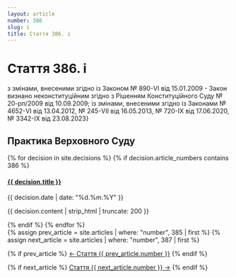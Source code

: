 ```yaml
---
layout: article
number: 386
slug: i
title: Стаття 386. і
---
```


# Стаття 386. і

з змінами, внесеними згідно із Законом № 890-VI від 15.01.2009 - Закон визнано неконституційним згідно з Рішенням Конституційного Суду № 20-рп/2009 від 10.09.2009; із змінами, внесеними згідно із Законами № 4652-VI від 13.04.2012, № 245-VII від 16.05.2013, № 720-IX від 17.06.2020, № 3342-IX від 23.08.2023}

## Практика Верховного Суду

<div class="decisions-container">
{% for decision in site.decisions %}
  {% if decision.article_numbers contains 386 %}
    <div class="decision-item">
      <h4><a href="{{ decision.url }}">{{ decision.title }}</a></h4>
      <p class="decision-date">{{ decision.date | date: "%d.%m.%Y" }}</p>
      <p class="decision-excerpt">{{ decision.content | strip_html | truncate: 200 }}</p>
    </div>
  {% endif %}
{% endfor %}
</div>

<div class="article-navigation">
  {% assign prev_article = site.articles | where: "number", 385 | first %}
  {% assign next_article = site.articles | where: "number", 387 | first %}
  
  {% if prev_article %}
    <a href="{{ prev_article.url }}" class="prev-article">← Стаття {{ prev_article.number }}</a>
  {% endif %}
  
  {% if next_article %}
    <a href="{{ next_article.url }}" class="next-article">Стаття {{ next_article.number }} →</a>
  {% endif %}
</div>
